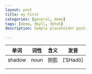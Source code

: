```yaml
---
layout: post
title: my First
categories: [general, demo]
tags: [demo, dbyll, dbtek]
description: Sample placeholder post.

---
```


| 单词   | 词性 | 含义 | 发音     |
| ------ | ---- | ---- | -------- |
| shadow | noun | 阴影 | [ˈSHadō] |
|        |      |      |          |
|        |      |      |          |

